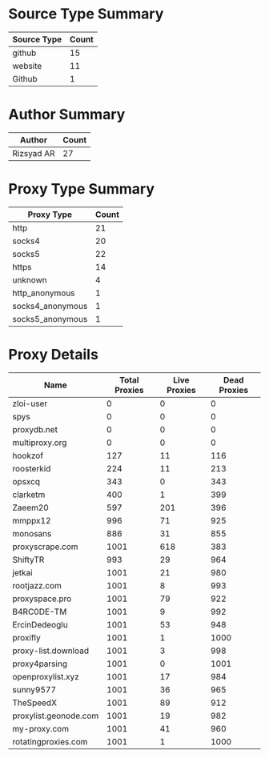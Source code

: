 # Source Type Summary

| Source Type | Count |
|-------------|-------|
| github | 15 |
| website | 11 |
| Github | 1 |


# Author Summary

| Author | Count |
|--------|-------|
| Rizsyad AR | 27 |


# Proxy Type Summary

| Proxy Type | Count |
|------------|-------|
| http | 21 |
| socks4 | 20 |
| socks5 | 22 |
| https | 14 |
| unknown | 4 |
| http_anonymous | 1 |
| socks4_anonymous | 1 |
| socks5_anonymous | 1 |


# Proxy Details

| Name | Total Proxies | Live Proxies | Dead Proxies |
|------|---------------|--------------|---------------|
| zloi-user | 0 | 0 | 0 |
| spys | 0 | 0 | 0 |
| proxydb.net | 0 | 0 | 0 |
| multiproxy.org | 0 | 0 | 0 |
| hookzof | 127 | 11 | 116 |
| roosterkid | 224 | 11 | 213 |
| opsxcq | 343 | 0 | 343 |
| clarketm | 400 | 1 | 399 |
| Zaeem20 | 597 | 201 | 396 |
| mmppx12 | 996 | 71 | 925 |
| monosans | 886 | 31 | 855 |
| proxyscrape.com | 1001 | 618 | 383 |
| ShiftyTR | 993 | 29 | 964 |
| jetkai | 1001 | 21 | 980 |
| rootjazz.com | 1001 | 8 | 993 |
| proxyspace.pro | 1001 | 79 | 922 |
| B4RC0DE-TM | 1001 | 9 | 992 |
| ErcinDedeoglu | 1001 | 53 | 948 |
| proxifly | 1001 | 1 | 1000 |
| proxy-list.download | 1001 | 3 | 998 |
| proxy4parsing | 1001 | 0 | 1001 |
| openproxylist.xyz | 1001 | 17 | 984 |
| sunny9577 | 1001 | 36 | 965 |
| TheSpeedX | 1001 | 89 | 912 |
| proxylist.geonode.com | 1001 | 19 | 982 |
| my-proxy.com | 1001 | 41 | 960 |
| rotatingproxies.com | 1001 | 1 | 1000 |
